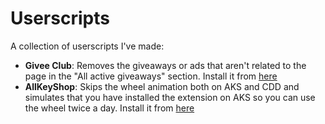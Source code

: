 # Userscripts
A collection of userscripts I've made:

* **Givee Club**: Removes the giveaways or ads that aren't related to the page in the "All active giveaways" section. Install it from [here](https://github.com/beltranamenabar/userscripts/raw/main/givee.club.user.js)
* **AllKeyShop**: Skips the wheel animation both on AKS and CDD and simulates that you have installed the extension on AKS so you can use the wheel twice a day. Install it from [here](https://github.com/beltranamenabar/userscripts/raw/main/allkeyshop.user.js)